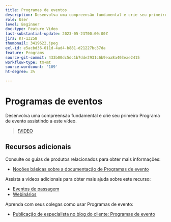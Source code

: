 ```yaml
---
title: Programas de eventos
description: Desenvolva uma compreensão fundamental e crie seu primeiro Programa de evento.
role: User
level: Beginner
doc-type: Feature Video
last-substantial-update: 2023-05-23T00:00:00Z
jira: KT-13258
thumbnail: 3419622.jpeg
exl-id: e5acbd36-011d-4ad4-b881-d21227bc37da
feature: Programs
source-git-commit: 433b00dc5dc1b7dde2931c6b9eaa8a403eae2415
workflow-type: tm+mt
source-wordcount: '109'
ht-degree: 3%

---
```


# Programas de eventos

Desenvolva uma compreensão fundamental e crie seu primeiro Programa de evento assistindo a este vídeo.

>[!VIDEO](https://video.tv.adobe.com/v/3419622/?learn=on)

## Recursos adicionais

Consulte os guias de produtos relacionados para obter mais informações:

* [Noções básicas sobre a documentação de Programas de evento](https://experienceleague.adobe.com/docs/marketo/using/product-docs/demand-generation/events/understanding-events/understanding-event-programs.html?lang=en)

Assista a vídeos adicionais para obter mais ajuda sobre este recurso:
* [Eventos de passagem](https://experienceleague.adobe.com/docs/marketo-learn/tutorials/events/events-watch.html?lang=en)
* [Webinários](https://experienceleague.adobe.com/docs/marketo-learn/tutorials/events/webinar-watch.html?lang=en)

Aprenda com seus colegas como usar Programas de evento:
* [Publicação de especialista no blog do cliente: Programas de evento](https://nation.marketo.com/t5/product-blogs/marketo-success-series-event-programs/ba-p/299191)
